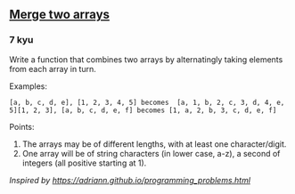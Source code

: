 <h2><a href=https://www.codewars.com/kata/583af10620dda4da270000c5/train/javascript target="_blank">Merge two arrays</a></h2><h3>7 kyu</h3><p>Write a function that combines two arrays by alternatingly taking elements from each array in turn.</p><p>Examples:</p><pre><code>[a, b, c, d, e], [1, 2, 3, 4, 5] becomes  [a, 1, b, 2, c, 3, d, 4, e, 5][1, 2, 3], [a, b, c, d, e, f] becomes [1, a, 2, b, 3, c, d, e, f]</code></pre><p>Points:</p><ol><li>The arrays may be of different lengths, with at least one character/digit.</li><li>One array will be of string characters (in lower case, a-z), a second of integers (all positive starting at 1).</li></ol><p><em>Inspired by  <a href="https://adriann.github.io/programming_problems.html" data-turbolinks="false" target="_blank">https://adriann.github.io/programming_problems.html</a></em></p>